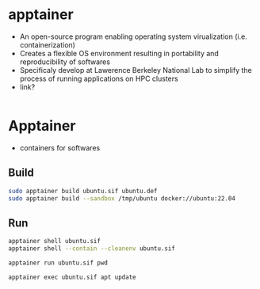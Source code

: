 # apptainer 

- An open-source program enabling operating system virualization (i.e. containerization)
- Creates a flexible OS environment resulting in portability and reproducibility of softwares 
- Specificaly develop at Lawerence Berkeley National Lab to simplify the process of running applications on HPC clusters 
- link?

```{tableofcontents}
```

# Apptainer 
 
- containers for softwares

## Build

```bash
sudo apptainer build ubuntu.sif ubuntu.def
sudo apptainer build --sandbox /tmp/ubuntu docker://ubuntu:22.04
```

## Run

```bash
apptainer shell ubuntu.sif
apptainer shell --contain --cleanenv ubuntu.sif 
```

```bash
apptainer run ubuntu.sif pwd
```

```bash
apptainer exec ubuntu.sif apt update 
```

